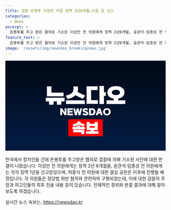 ```yaml
---
title: 검찰 돈봉투 이성만 의원 징역 2년6개월…다음 달 선고
categories:
  - News
excerpt: >
  돈봉투를 주고 받은 혐의로 기소된 이성만 전 의원에게 징역 2년6개월, 윤관석·임종성 전 의원에게는 각각 징역 1년 구형되었다. 이성만 전 의원은 수수 혐의에 1년, 정치자금 교부 혐의에 1년6개월을 선고받았으며, 검찰은 헌법가치를 방기한 채 역할을 한 것에 대해 반성하지 않는다고 밝혔다. 윤 전 의원은 현재 검찰 수사가 진행 중이라며, 임 전 의원은 현명한 판단을 내려달라고 말했다. 함께 기소된 허종식 의원의 결심공판은 24일에 열릴 예정이다.
feature_text: >
  돈봉투를 주고 받은 혐의로 기소된 이성만 전 의원에게 징역 2년6개월, 윤관석·임종성 전 의원에게는 각각 징역 1년 구형되었다. 이성만 전 의원은 수수 혐의에 1년, 정치자금 교부 혐의에 1년6개월을 선고받았으며, 검찰은 헌법가치를 방기한 채 역할을 한 것에 대해 반성하지 않는다고 밝혔다. 윤 전 의원은 현재 검찰 수사가 진행 중이라며, 임 전 의원은 현명한 판단을 내려달라고 말했다. 함께 기소된 허종식 의원의 결심공판은 24일에 열릴 예정이다.
image: '/assets/img/newsdao_breakingnews.jpg'
---
```


<p><img src="/assets/img/newsdao_breakingnews.jpg" alt="ranknews 속보" /></p>

<p>한국에서 정치인들 간에 돈봉투를 주고받은 혐의로 검찰에 의해 기소된 사안에 대한 판결이 나왔습니다. 이성만 전 의원에게는 징역 2년 6개월을, 윤관석·임종성 전 의원에게는 각각 징역 1년을 선고받았으며, 허종식 전 의원에 대한 결심 공판은 이후에 진행될 예정입니다. 각 의원들은 정당법 위반 혐의와 관련하여 구형되었는데, 이에 대한 검찰의 주장과 피고인들의 최후 진술 내용 등이 있습니다. 전체적인 경위와 판결 결과에 대해 알아보도록 하겠습니다.</p>
실시간 뉴스 속보는, <a href="https://newsdao.kr" rel="dofollow">https://newsdao.kr</a>


